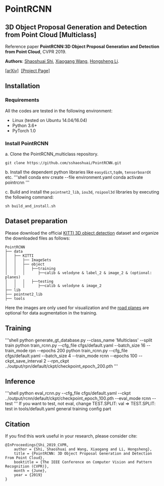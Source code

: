 # PointRCNN

## 3D Object Proposal Generation and Detection from Point Cloud [Multiclass]

Reference paper **PointRCNN:3D Object Proposal Generation and Detection from Point Cloud**, CVPR 2019.

**Authors**: [Shaoshuai Shi](https://sshaoshuai.github.io/), [Xiaogang Wang](http://www.ee.cuhk.edu.hk/~xgwang/), [Hongsheng Li](http://www.ee.cuhk.edu.hk/~hsli/).

[[arXiv]](https://arxiv.org/abs/1812.04244)&nbsp;  [[Project Page]](#)&nbsp;

## Installation
### Requirements
All the codes are tested in the following environment:
* Linux (tested on Ubuntu 14.04/16.04)
* Python 3.6+
* PyTorch 1.0

### Install PointRCNN 

a. Clone the PointRCNN_multiclass repository.
```shell
git clone https://github.com/sshaoshuai/PointRCNN.git
```

b. Install the dependent python libraries like `easydict`,`tqdm`, `tensorboardX ` etc.
'''shell
conda env create --file environment.yaml
conda activate pointrcnn
'''

c. Build and install the `pointnet2_lib`, `iou3d`, `roipool3d` libraries by executing the following command:
```shell
sh build_and_install.sh
```

## Dataset preparation
Please download the official [KITTI 3D object detection](http://www.cvlibs.net/datasets/kitti/eval_object.php?obj_benchmark=3d) dataset and organize the downloaded files as follows: 
```
PointRCNN
├── data
│   ├── KITTI
│   │   ├── ImageSets
│   │   ├── object
│   │   │   ├──training
│   │   │      ├──calib & velodyne & label_2 & image_2 & (optional: planes)
│   │   │   ├──testing
│   │   │      ├──calib & velodyne & image_2
├── lib
├── pointnet2_lib
├── tools
```
Here the images are only used for visualization and the [road planes](https://drive.google.com/file/d/1d5mq0RXRnvHPVeKx6Q612z0YRO1t2wAp/view?usp=sharing) are optional for data augmentation in the training.

## Training
'''shell
python generate_gt_database.py --class_name 'Multiclass' --split train
python train_rcnn.py --cfg_file cfgs/default.yaml --batch_size 16 --train_mode rpn --epochs 200
python train_rcnn.py --cfg_file cfgs/default.yaml --batch_size 4 --train_mode rcnn --epochs 100 --ckpt_save_interval 2 --rpn_ckpt ../output/rpn/default/ckpt/checkpoint_epoch_200.pth
'''


## Inference
'''shell
python eval_rcnn.py --cfg_file cfgs/default.yaml --ckpt ../output/rcnn/default/ckpt/checkpoint_epoch_100.pth --eval_mode rcnn --test
'''
If you want to test, not eval, change TEST.SPLIT: val => TEST.SPLIT: test in tools/default.yaml general training config part


## Citation
If you find this work useful in your research, please consider cite:
```
@InProceedings{Shi_2019_CVPR,
    author = {Shi, Shaoshuai and Wang, Xiaogang and Li, Hongsheng},
    title = {PointRCNN: 3D Object Proposal Generation and Detection From Point Cloud},
    booktitle = {The IEEE Conference on Computer Vision and Pattern Recognition (CVPR)},
    month = {June},
    year = {2019}
}
```
